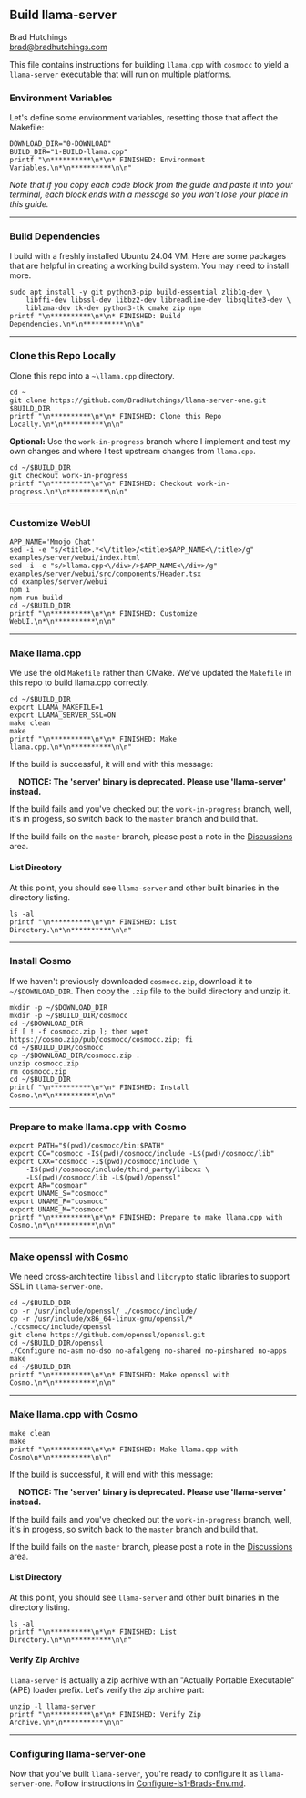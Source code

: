 ## Build llama-server

Brad Hutchings<br/>
brad@bradhutchings.com

This file contains instructions for building `llama.cpp` with `cosmocc` to yield a `llama-server` executable that will run on multiple platforms.

### Environment Variables

Let's define some environment variables, resetting those that affect the Makefile:
```
DOWNLOAD_DIR="0-DOWNLOAD"
BUILD_DIR="1-BUILD-llama.cpp"
printf "\n**********\n*\n* FINISHED: Environment Variables.\n*\n**********\n\n"
```

_Note that if you copy each code block from the guide and paste it into your terminal, each block ends with a message so you won't lose your place in this guide._

---
### Build Dependencies
I build with a freshly installed Ubuntu 24.04 VM. Here are some packages that are helpful in creating a working build system. You may need to install more.
```
sudo apt install -y git python3-pip build-essential zlib1g-dev \
    libffi-dev libssl-dev libbz2-dev libreadline-dev libsqlite3-dev \
    liblzma-dev tk-dev python3-tk cmake zip npm
printf "\n**********\n*\n* FINISHED: Build Dependencies.\n*\n**********\n\n"
```

---
### Clone this Repo Locally
Clone this repo into a `~\llama.cpp` directory.
```
cd ~
git clone https://github.com/BradHutchings/llama-server-one.git $BUILD_DIR
printf "\n**********\n*\n* FINISHED: Clone this Repo Locally.\n*\n**********\n\n"
```

**Optional:** Use the `work-in-progress` branch where I implement and test my own changes and where I test upstream changes from `llama.cpp`.
```
cd ~/$BUILD_DIR
git checkout work-in-progress
printf "\n**********\n*\n* FINISHED: Checkout work-in-progress.\n*\n**********\n\n"
```

---
### Customize WebUI
```
APP_NAME='Mmojo Chat'
sed -i -e "s/<title>.*<\/title>/<title>$APP_NAME<\/title>/g" examples/server/webui/index.html
sed -i -e "s/>llama.cpp<\/div>/>$APP_NAME<\/div>/g" examples/server/webui/src/components/Header.tsx
cd examples/server/webui
npm i
npm run build
cd ~/$BUILD_DIR
printf "\n**********\n*\n* FINISHED: Customize WebUI.\n*\n**********\n\n"
```

---
### Make llama.cpp
We use the old `Makefile` rather than CMake. We've updated the `Makefile` in this repo to build llama.cpp correctly.
```
cd ~/$BUILD_DIR
export LLAMA_MAKEFILE=1
export LLAMA_SERVER_SSL=ON
make clean
make
printf "\n**********\n*\n* FINISHED: Make llama.cpp.\n*\n**********\n\n"
```

If the build is successful, it will end with this message:

&nbsp;&nbsp;&nbsp;&nbsp;**NOTICE: The 'server' binary is deprecated. Please use 'llama-server' instead.**

If the build fails and you've checked out the `work-in-progress` branch, well, it's in progess, so switch back to the `master` branch and build that.

If the build fails on the `master` branch, please post a note in the [Discussions](https://github.com/BradHutchings/llama-server-one/discussions) area.

#### List Directory

At this point, you should see `llama-server` and other built binaries in the directory listing.
```
ls -al
printf "\n**********\n*\n* FINISHED: List Directory.\n*\n**********\n\n"
```

---
### Install Cosmo
If we haven't previously downloaded `cosmocc.zip`, download it to `~/$DOWNLOAD_DIR`. Then copy the `.zip` file to the build directory and unzip it.

```
mkdir -p ~/$DOWNLOAD_DIR
mkdir -p ~/$BUILD_DIR/cosmocc
cd ~/$DOWNLOAD_DIR
if [ ! -f cosmocc.zip ]; then wget https://cosmo.zip/pub/cosmocc/cosmocc.zip; fi
cd ~/$BUILD_DIR/cosmocc
cp ~/$DOWNLOAD_DIR/cosmocc.zip .
unzip cosmocc.zip
rm cosmocc.zip
cd ~/$BUILD_DIR
printf "\n**********\n*\n* FINISHED: Install Cosmo.\n*\n**********\n\n"
```

---
### Prepare to make llama.cpp with Cosmo
```
export PATH="$(pwd)/cosmocc/bin:$PATH"
export CC="cosmocc -I$(pwd)/cosmocc/include -L$(pwd)/cosmocc/lib"
export CXX="cosmocc -I$(pwd)/cosmocc/include \
    -I$(pwd)/cosmocc/include/third_party/libcxx \
    -L$(pwd)/cosmocc/lib -L$(pwd)/openssl"
export AR="cosmoar"
export UNAME_S="cosmocc"
export UNAME_P="cosmocc"
export UNAME_M="cosmocc"
printf "\n**********\n*\n* FINISHED: Prepare to make llama.cpp with Cosmo.\n*\n**********\n\n"
```

---
### Make openssl with Cosmo
We need cross-architectire `libssl` and `libcrypto` static libraries to support SSL in `llama-server-one`.
```
cd ~/$BUILD_DIR
cp -r /usr/include/openssl/ ./cosmocc/include/
cp -r /usr/include/x86_64-linux-gnu/openssl/* ./cosmocc/include/openssl
git clone https://github.com/openssl/openssl.git
cd ~/$BUILD_DIR/openssl
./Configure no-asm no-dso no-afalgeng no-shared no-pinshared no-apps
make
cd ~/$BUILD_DIR
printf "\n**********\n*\n* FINISHED: Make openssl with Cosmo.\n*\n**********\n\n"

```

---
### Make llama.cpp with Cosmo
```
make clean
make
printf "\n**********\n*\n* FINISHED: Make llama.cpp with Cosmo\n*\n**********\n\n"
```

If the build is successful, it will end with this message:

&nbsp;&nbsp;&nbsp;&nbsp;**NOTICE: The 'server' binary is deprecated. Please use 'llama-server' instead.**

If the build fails and you've checked out the `work-in-progress` branch, well, it's in progess, so switch back to the `master` branch and build that.

If the build fails on the `master` branch, please post a note in the [Discussions](https://github.com/BradHutchings/llama-server-one/discussions) area.

#### List Directory

At this point, you should see `llama-server` and other built binaries in the directory listing.
```
ls -al
printf "\n**********\n*\n* FINISHED: List Directory.\n*\n**********\n\n"
```

#### Verify Zip Archive

`llama-server` is actually a zip acrhive with an "Actually Portable Executable" (APE) loader prefix. Let's verify the zip archive part:
```
unzip -l llama-server
printf "\n**********\n*\n* FINISHED: Verify Zip Archive.\n*\n**********\n\n"
```

---
### Configuring llama-server-one

Now that you've built `llama-server`, you're ready to configure it as `llama-server-one`. Follow instructions in [Configure-ls1-Brads-Env.md](Configure-ls1-Brads-Env.md).
